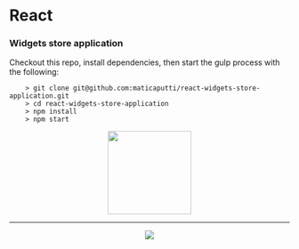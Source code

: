 # React

### Widgets store application
Checkout this repo, install dependencies, then start the gulp process with the following:

```
    > git clone git@github.com:maticaputti/react-widgets-store-application.git
    > cd react-widgets-store-application
    > npm install
    > npm start

```

<p align="center">
  <img src="http://formatjs.io/img/react.svg" width="150px" />
</p>

---

<p align="center">
  <img src="http://s16.postimg.org/6tyc8kpid/Captura_de_pantalla_2016_03_17_a_las_5_35_14_p_m.png" />
</p>